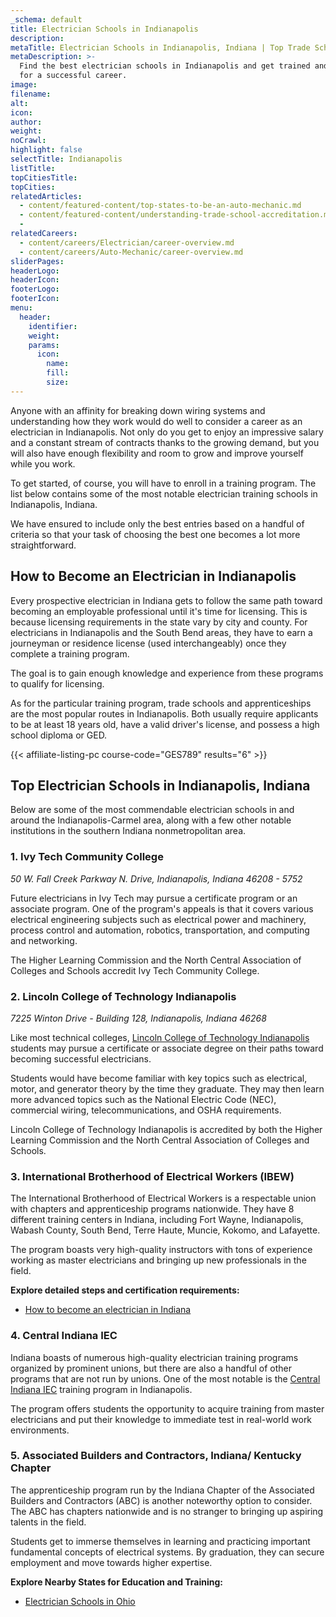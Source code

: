 ```yaml
---
_schema: default
title: Electrician Schools in Indianapolis
description:
metaTitle: Electrician Schools in Indianapolis, Indiana | Top Trade Schools
metaDescription: >-
  Find the best electrician schools in Indianapolis and get trained and skilled
  for a successful career.
image:
filename:
alt:
icon:
author:
weight:
noCrawl:
highlight: false
selectTitle: Indianapolis
listTitle:
topCitiesTitle:
topCities:
relatedArticles:
  - content/featured-content/top-states-to-be-an-auto-mechanic.md
  - content/featured-content/understanding-trade-school-accreditation.md
  -
relatedCareers:
  - content/careers/Electrician/career-overview.md
  - content/careers/Auto-Mechanic/career-overview.md
sliderPages:
headerLogo:
headerIcon:
footerLogo:
footerIcon:
menu:
  header:
    identifier:
    weight:
    params:
      icon:
        name:
        fill:
        size:
---
```

Anyone with an affinity for breaking down wiring systems and understanding how they work would do well to consider a career as an electrician in Indianapolis. Not only do you get to enjoy an impressive salary and a constant stream of contracts thanks to the growing demand, but you will also have enough flexibility and room to grow and improve yourself while you work.

To get started, of course, you will have to enroll in a training program. The list below contains some of the most notable electrician training schools in Indianapolis, Indiana.

We have ensured to include only the best entries based on a handful of criteria so that your task of choosing the best one becomes a lot more straightforward.

## **How to Become an Electrician in Indianapolis**

Every prospective electrician in Indiana gets to follow the same path toward becoming an employable professional until it's time for licensing. This is because licensing requirements in the state vary by city and county. For electricians in Indianapolis and the South Bend areas, they have to earn a journeyman or residence license (used interchangeably) once they complete a training program.

The goal is to gain enough knowledge and experience from these programs to qualify for licensing.

As for the particular training program, trade schools and apprenticeships are the most popular routes in Indianapolis. Both usually require applicants to be at least 18 years old, have a valid driver's license, and possess a high school diploma or GED.

{{< affiliate-listing-pc course-code="GES789" results="6" >}}

## **Top Electrician Schools in Indianapolis, Indiana**

Below are some of the most commendable electrician schools in and around the Indianapolis-Carmel area, along with a few other notable institutions in the southern Indiana nonmetropolitan area.

### **1\. Ivy Tech Community College**

*50 W. Fall Creek Parkway N. Drive, Indianapolis, Indiana 46208 - 5752*

Future electricians in Ivy Tech may pursue a certificate program or an associate program. One of the program's appeals is that it covers various electrical engineering subjects such as electrical power and machinery, process control and automation, robotics, transportation, and computing and networking.

The Higher Learning Commission and the North Central Association of Colleges and Schools accredit Ivy Tech Community College.

### 2\. Lincoln College of Technology Indianapolis

*7225 Winton Drive - Building 128, Indianapolis, Indiana 46268*

Like most technical colleges, [Lincoln College of Technology Indianapolis](https://www.lincolntech.edu/campus/indianapolis-in) students may pursue a certificate or associate degree on their paths toward becoming successful electricians.

Students would have become familiar with key topics such as electrical, motor, and generator theory by the time they graduate. They may then learn more advanced topics such as the National Electric Code (NEC), commercial wiring, telecommunications, and OSHA requirements.

Lincoln College of Technology Indianapolis is accredited by both the Higher Learning Commission and the North Central Association of Colleges and Schools.

### 3\. International Brotherhood of Electrical Workers (IBEW)

The International Brotherhood of Electrical Workers is a respectable union with chapters and apprenticeship programs nationwide. They have 8 different training centers in Indiana, including Fort Wayne, Indianapolis, Wabash County, South Bend, Terre Haute, Muncie, Kokomo, and Lafayette.

The program boasts very high-quality instructors with tons of experience working as master electricians and bringing up new professionals in the field.

**Explore detailed steps and certification requirements:**

* [How to become an electrician in Indiana](https://toptradeschools.com/near-you/electrician/indiana/)

### 4\. Central Indiana IEC

Indiana boasts of numerous high-quality electrician training programs organized by prominent unions, but there are also a handful of other programs that are not run by unions. One of the most notable is the [Central Indiana IEC](https://iec-indy.org/) training program in Indianapolis.

The program offers students the opportunity to acquire training from master electricians and put their knowledge to immediate test in real-world work environments.

### 5\. Associated Builders and Contractors, Indiana/ Kentucky Chapter

The apprenticeship program run by the Indiana Chapter of the Associated Builders and Contractors (ABC) is another noteworthy option to consider. The ABC has chapters nationwide and is no stranger to bringing up aspiring talents in the field.

Students get to immerse themselves in learning and practicing important fundamental concepts of electrical systems. By graduation, they can secure employment and move towards higher expertise.

**Explore Nearby States for Education and Training:**

* [Electrician Schools in Ohio](https://toptradeschools.com/near-you/electrician/ohio/)
